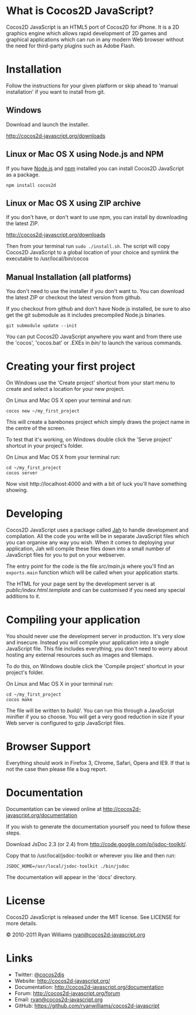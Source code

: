 What is Cocos2D JavaScript?
===========================

Cocos2D JavaScript is an HTML5 port of Cocos2D for iPhone.
It is a 2D graphics engine which allows rapid development of 2D games and
graphical applications which can run in any modern Web browser without the need
for third-party plugins such as Adobe Flash.

Installation
============

Follow the instructions for your given platform or skip ahead to 'manual
installation' if you want to install from git.

Windows
-------

Download and launch the installer.

<http://cocos2d-javascript.org/downloads>

Linux or Mac OS X using Node.js and NPM
---------------------------------------

If you have [Node.js][nodejs] and [npm][npm] installed you can install Cocos2D
JavaScript as a package.

    npm install cocos2d

Linux or Mac OS X using ZIP archive
-----------------------------------

If you don't have, or don't want to use npm, you can install by downloading the
latest ZIP.

<http://cocos2d-javascript.org/downloads>

Then from your terminal run `sudo ./install.sh`. The script will copy Cocos2D
JavaScript to a global location of your choice and symlink the executable to
/usr/local/bin/cocos

Manual Installation (all platforms)
-----------------------------------

You don't need to use the installer if you don't want to. You can download the
latest ZIP or checkout the latest version from github. 

If you checkout from github and don't have Node.js installed, be sure to also
get the git submodule as it includes precompiled Node.js binaries.

    git submodule update --init

You can put Cocos2D JavaScript anywhere you want and from there use
the 'cocos', 'cocos.bat' or .EXEs in _bin/_ to launch the various commands.

Creating your first project
===========================

On Windows use the 'Create project' shortcut from your start menu to create and
select a location for your new project.

On Linux and Mac OS X open your terminal and run:

    cocos new ~/my_first_project

This will create a barebones project which simply draws the project name in the
centre of the screen.

To test that it's working, on Windows double click the 'Serve project' shortcut
in your project's folder.

On Linux and Mac OS X from your terminal run:

    cd ~/my_first_project
    cocos server

Now visit http://localhost:4000 and with a bit of luck you'll have something showing.

Developing
==========

Cocos2D JavaScript uses a package called [Jah][jah] to handle development and compilation.
All the code you write will be in separate JavaScript files which you can
organise any way you wish. When it comes to deploying your application, Jah
will compile these files down into a small number of JavaScript files for you
to put on your webserver.

The entry point for the code is the file _src/main.js_ where you'll find an
`exports.main` function which will be called when your application starts.

The HTML for your page sent by the development server is at
_public/index.html.template_ and can be customised if you need any special
additions to it.

Compiling your application
==========================

You should never use the development server in production. It's very slow and
insecure. Instead you will compile your application into a single JavaScript
file. This file includes everything, you don't need to worry about hosting any
external resources such as images and tilemaps.

To do this, on Windows double click the 'Compile project' shortcut in your
project's folder.

On Linux and Mac OS X in your terminal run:

    cd ~/my_first_project
    cocos make

The file will be written to _build/_. You can run this through a JavaScript
minifier if you so choose. You will get a very good reduction in size if your
Web server is configured to gzip JavaScript files.

Browser Support
===============

Everything should work in Firefox 3, Chrome, Safari, Opera and IE9. If that is
not the case then please file a bug report.

Documentation
=============

Documentation can be viewed online at <http://cocos2d-javascript.org/documentation>

If you wish to generate the documentation yourself you need to follow these steps.

Download JsDoc 2.3 (or 2.4) from <http://code.google.com/p/jsdoc-toolkit/>.

Copy that to /usr/local/jsdoc-toolkit or wherever you like and then run:

    JSDOC_HOME=/usr/local/jsdoc-toolkit ./bin/jsdoc

The documentation will appear in the 'docs' directory.

License
=======

Cocos2D JavaScript is released under the MIT license. See LICENSE for more details.

© 2010-2011 Ryan Williams <ryan@cocos2d-javascript.org>

Links
=====

* Twitter: [@cocos2djs](http://twitter.com/cocos2djs)
* Website: <http://cocos2d-javascript.org/>
* Documentation: <http://cocos2d-javascript.org/documentation>
* Forum: <http://cocos2d-javascript.org/forum>
* Email: <ryan@cocos2d-javascript.org>
* GitHub: <https://github.com/ryanwilliams/cocos2d-javascript>


[jah]: https://github.com/ryanwilliams/jah
[nodejs]: http://nodejs.org
[npm]: http://npmjs.org
